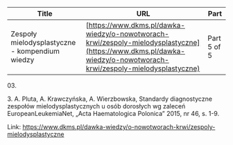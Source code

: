 | **Title**       | **URL**           | **Part**              |
|-----------------|-------------------|-----------------------|
| Zespoły mielodysplastyczne - kompendium wiedzy         | [https://www.dkms.pl/dawka-wiedzy/o-nowotworach-krwi/zespoly-mielodysplastyczne](https://www.dkms.pl/dawka-wiedzy/o-nowotworach-krwi/zespoly-mielodysplastyczne)    | Part 5 of 5          |

03\.


3\. A. Pluta, A. Krawczyńska, A. Wierzbowska, Standardy diagnostyczne zespołów mielodysplastycznych u osób dorosłych wg zaleceń EuropeanLeukemiaNet, „Acta Haematologica Polonica” 2015, nr 46, s. 1\-9\.



Link: https://www.dkms.pl/dawka-wiedzy/o-nowotworach-krwi/zespoly-mielodysplastyczne
